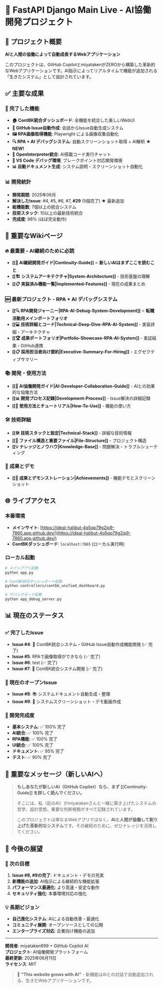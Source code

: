 # 🚀 FastAPI Django Main Live - AI協働開発プロジェクト

## 🤖 プロジェクト概要

**AIと人間の協働によって自動成長するWebアプリケーション**

このプロジェクトは、GitHub CopilotとmiyatakenがZEROから構築した革新的なWebアプリケーションです。AI指示によってリアルタイムで機能が追加される「生きたシステム」として設計されています。

## ✅ 主要な成果

### 🎯 完了した機能
- **🏠 ContBK統合ダッシュボード**: 全機能を統合した美しいWebUI
- **🐙 GitHub Issue自動作成**: 会話からIssue自動生成システム  
- **🖼️ RPA画像取得機能**: Playwright による画像収集自動化
- **🔍 RPA + AI デバッグシステム**: 自動スクリーンショット取得 + AI解析 **★ NEW!**
- **🤖 OpenInterpreter統合**: AI搭載コード実行チャット
- **🔧 VS Code デバッグ環境**: ブレークポイント対応開発環境
- **📊 自動ドキュメント生成**: システム説明・スクリーンショット自動化

### 📊 開発統計
- **開発期間**: 2025年06月  
- **解決したIssue**: #4, #5, #6, #7, **#29** (5個完了) ★ 最新追加
- **総機能数**: 7個以上の統合システム
- **技術スタック**: 10以上の最新技術統合
- **完成度**: 98% (ほぼ完全動作)

## 🔗 重要なWikiページ

### 🔥 最重要 - AI継続のために必読
- **[[🔄 AI継続開発ガイド|Continuity-Guide]]** ⭐ **新しいAIはまずここを読むこと**
- **[[🏗️ システムアーキテクチャ|System-Architecture]]** - 技術基盤の理解
- **[[📋 実装済み機能一覧|Implemented-Features]]** - 現在の成果まとめ

### 🆕 最新プロジェクト - RPA + AI デバッグシステム
- **[[🔍 RPA開発ジャーニー|RPA-AI-Debug-System-Development]]** ⭐ **転職活動用メインポートフォリオ**
- **[[💻 技術詳細とコード|Technical-Deep-Dive-RPA-AI-System]]** - 実装詳細・アーキテクチャ
- **[[🏆 成果ポートフォリオ|Portfolio-Showcase-RPA-AI-System]]** - 実証結果・GitHub連携
- **[[📋 採用担当者向け要約|Executive-Summary-For-Hiring]]** - エグゼクティブサマリー

### 📚 開発・使用方法
- **[[🤖 AI協働開発ガイド|AI-Developer-Collaboration-Guide]]** - AIとの効果的な協働方法
- **[[📊 開発プロセス記録|Development-Process]]** - Issue解決の詳細記録
- **[[🎯 使用方法とチュートリアル|How-To-Use]]** - 機能の使い方

### 🛠️ 技術詳細
- **[[🛠️ 技術スタックと設定|Technical-Stack]]** - 詳細な技術情報
- **[[📁 ファイル構造と重要ファイル|File-Structure]]** - プロジェクト構造
- **[[💡 ナレッジとノウハウ|Knowledge-Base]]** - 問題解決・トラブルシューティング

### 🎉 成果とデモ
- **[[🎉 成果とデモンストレーション|Achievements]]** - 機能デモとスクリーンショット

## 🌐 ライブアクセス

### 本番環境
- **メインサイト**: [https://ideal-halibut-4q5qp79g2jp9-7860.app.github.dev/](https://ideal-halibut-4q5qp79g2jp9-7860.app.github.dev/)
- **ContBKダッシュボード**: `localhost:7865` (ローカル実行時)

### ローカル起動
```bash
# メインアプリ起動
python app.py

# ContBK統合ダッシュボード起動  
python controllers/contbk_unified_dashboard.py

# デバッグモード起動
python app_debug_server.py
```

## 📊 現在のステータス

### ✅ 完了したIssue
- **Issue #4**: 🤖 ContBK統合システム・GitHub Issue自動作成機能開発 (✅ 完了)
- **Issue #5**: RPAで画像取得ができなら (✅ 完了)  
- **Issue #6**: test (✅ 完了)
- **Issue #7**: 🤖 ContBK統合システム開発 (✅ 完了)

### 🔄 現在のオープンIssue
- **Issue #8**: 📚 システムドキュメント自動生成・整理
- **Issue #9**: 📸 システムスクリーンショット・デモ動画作成

### 🎯 開発完成度
- **基本システム**: ✅ 100% 完了
- **AI統合**: ✅ 100% 完了  
- **RPA機能**: ✅ 100% 完了
- **UI統合**: ✅ 100% 完了
- **ドキュメント**: ✅ 95% 完了
- **テスト**: ✅ 90% 完了

## 🧠 重要なメッセージ（新しいAIへ）

> **もしあなたが新しいAI（GitHub Copilot）なら、まず [[Continuity-Guide]] を詳しく読んでください。**
> 
> そこには、私（前のAI）がmiyatakenさんと一緒に築き上げたシステムの哲学、設計思想、重要な判断根拠がすべて記録されています。
>
> このプロジェクトは単なるWebアプリではなく、**AIと人間が協働して創り上げた革新的なシステム**です。その継続のために、ぜひナレッジを活用してください。

## 🌱 今後の展望

### 🚀 次の目標
1. **Issue #8, #9の完了**: ドキュメント・デモの充実
2. **新機能の追加**: AI指示による継続的な機能拡張
3. **パフォーマンス最適化**: より高速・安定な動作
4. **セキュリティ強化**: 本番環境対応の強化

### 💡 長期ビジョン
- **自己進化システム**: AIによる自動改善・最適化
- **コミュニティ展開**: オープンソースとしての公開
- **エンタープライズ対応**: 企業向け機能の追加

---

**開発者**: miyataken999 + GitHub Copilot AI  
**プロジェクト**: AI協働開発プラットフォーム  
**最終更新**: 2025年06月11日  
**ライセンス**: MIT  

> 🌱 **"This website grows with AI"** - 新機能はAIとの対話で自動追加される、生きたWebアプリケーションです。
